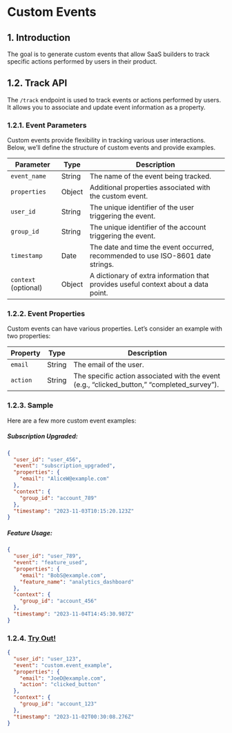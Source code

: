 # Custom Events

## 1. Introduction

The goal is to generate custom events that allow SaaS builders to track specific actions performed by users in their product. 

## 1.2. Track API

The `/track` endpoint is used to track events or actions performed by users. It allows you to associate and update event information as a property.

### 1.2.1. Event Parameters

Custom events provide flexibility in tracking various user interactions. Below, we’ll define the structure of custom events and provide examples.

| Parameter            | Type   | Description                                                                        |
| -------------------- | ------ | ---------------------------------------------------------------------------------- |
| `event_name`         | String | The name of the event being tracked.                                               |
| `properties`         | Object | Additional properties associated with the custom event.                                   |
| `user_id`            | String | The unique identifier of the user triggering the event.                            |
| `group_id`           | String | The unique identifier of the account triggering the event.                         |
| `timestamp`          | Date   | The date and time the event occurred, recommended to use ISO-8601 date strings.    |
| `context` (optional) | Object | A dictionary of extra information that provides useful context about a data point. |

### 1.2.2. Event Properties

Custom events can have various properties. Let’s consider an example with two properties:

| Property | Type   | Description            |
| -------- | ------ | ---------------------- |
| `email`  | String | The email of the user. |
| `action`     | String | The specific action associated with the event (e.g., “clicked_button,” “completed_survey”).    |

### 1.2.3. Sample

Here are a few more custom event examples:

##### Subscription Upgraded:
```json
{
  "user_id": "user_456",
  "event": "subscription_upgraded",
  "properties": {
    "email": "AliceW@example.com"
  },
  "context": {
    "group_id": "account_789"
  },
  "timestamp": "2023-11-03T10:15:20.123Z"
}
```

##### Feature Usage:
```json
{
  "user_id": "user_789",
  "event": "feature_used",
  "properties": {
    "email": "BobS@example.com",
    "feature_name": "analytics_dashboard"
  },
  "context": {
    "group_id": "account_456"
  },
  "timestamp": "2023-11-04T14:45:30.987Z"
}

```

### 1.2.4. [Try Out!](../../../../../integrate/public_apis/track)

```json
{
  "user_id": "user_123",
  "event": "custom.event_example",
  "properties": {
    "email": "JoeD@example.com",
    "action": "clicked_button"
  },
  "context": {
    "group_id": "account_123"
  },
  "timestamp": "2023-11-02T00:30:08.276Z"
}
```
